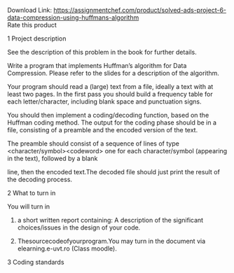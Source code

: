 Download Link: https://assignmentchef.com/product/solved-ads-project-6-data-compression-using-huffmans-algorithm
<br>
<span class="kksr-muted">Rate this product</span>




1 Project description

See the description of this problem in the book for further details.

Write a program that implements Huffman’s algorithm for Data Compression. Please refer to the slides for a description of the algorithm.

Your program should read a (large) text from a file, ideally a text with at least two pages. In the first pass you should build a frequency table for each letter/character, including blank space and punctuation signs.

You should then implement a coding/decoding function, based on the Huffman coding method. The output for the coding phase should be in a file, consisting of a preamble and the encoded version of the text.

The preamble should consist of a sequence of lines of type &lt;character/symbol&gt;&lt;codeword&gt; one for each character/symbol (appearing in the text), followed by a blank

line, then the encoded text.The decoded file should just print the result of the decoding process.

2 What to turn in

You will turn in

1. a short written report containing: A description of the significant choices/issues in the design of your code.

2. Thesourcecodeofyourprogram.You may turn in the document via elearning.e-uvt.ro (Class moodle).

3 Coding standards